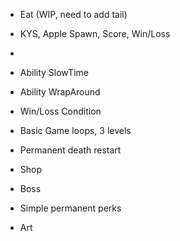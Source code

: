 - Eat (WIP, need to add tail)
- KYS, Apple Spawn, Score, Win/Loss
- 
- Ability SlowTime
- Ability WrapAround

- Win/Loss Condition
- Basic Game loops, 3 levels
- Permanent death restart
- Shop
- Boss
- Simple permanent perks
- Art










